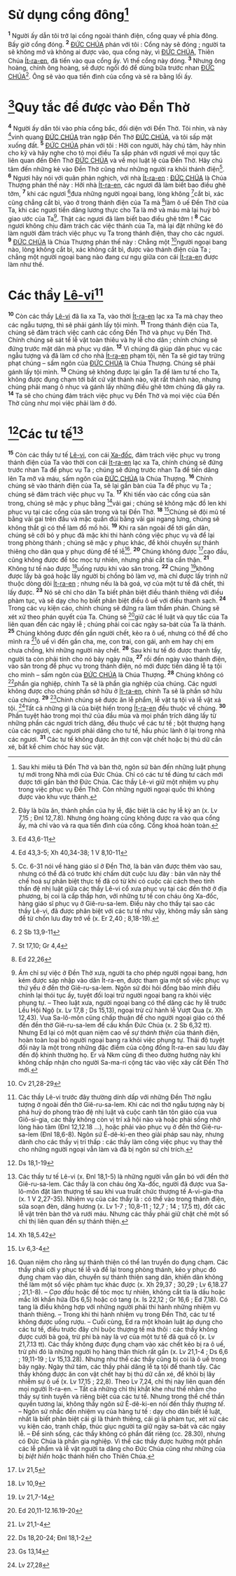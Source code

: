 # Sử dụng cổng đông[^1-6552d837-9bf5-4a9f-aa72-5becc7f85eca]
<sup><b>1</b></sup> Người ấy dẫn tôi trở lại cổng ngoài thánh điện, cổng quay về phía đông. Bấy giờ cổng đóng. <sup><b>2</b></sup> [ĐỨC CHÚA]() phán với tôi : Cổng này sẽ đóng ; người ta sẽ không mở và không ai được vào, qua cổng này, vì [ĐỨC CHÚA](), Thiên Chúa [Ít-ra-en](), đã tiến vào qua cổng ấy. Vì thế cổng này đóng. <sup><b>3</b></sup> Nhưng ông hoàng, chính ông hoàng, sẽ được ngồi đó để dùng bữa trước nhan [ĐỨC CHÚA]()[^2-6552d837-9bf5-4a9f-aa72-5becc7f85eca]. Ông sẽ vào qua tiền đình của cổng và sẽ ra bằng lối ấy.

# [^1@-6552d837-9bf5-4a9f-aa72-5becc7f85eca]Quy tắc để được vào Đền Thờ
<sup><b>4</b></sup> Người ấy dẫn tôi vào phía cổng bắc, đối diện với Đền Thờ. Tôi nhìn, và này [^2@-6552d837-9bf5-4a9f-aa72-5becc7f85eca]vinh quang [ĐỨC CHÚA]() tràn ngập Đền Thờ [ĐỨC CHÚA](), và tôi sấp mặt xuống đất. <sup><b>5</b></sup> [ĐỨC CHÚA]() phán với tôi : Hỡi con người, hãy chú tâm, hãy nhìn cho kỹ và hãy nghe cho tỏ mọi điều Ta sắp phán với ngươi về mọi quy tắc liên quan đến Đền Thờ [ĐỨC CHÚA]() và về mọi luật lệ của Đền Thờ. Hãy chú tâm đến những kẻ vào Đền Thờ cũng như những người ra khỏi thánh điện[^3-6552d837-9bf5-4a9f-aa72-5becc7f85eca]. <sup><b>6</b></sup> Ngươi hãy nói với quân phản nghịch, với nhà [Ít-ra-en]() : [ĐỨC CHÚA]() là Chúa Thượng phán thế này : Hỡi nhà [Ít-ra-en](), các ngươi đã làm biết bao điều ghê tởm, <sup><b>7</b></sup> khi các ngươi [^3@-6552d837-9bf5-4a9f-aa72-5becc7f85eca]đưa những người ngoại bang, lòng không [^4@-6552d837-9bf5-4a9f-aa72-5becc7f85eca]cắt bì, xác cũng chẳng cắt bì, vào ở trong thánh điện của Ta mà [^5@-6552d837-9bf5-4a9f-aa72-5becc7f85eca]làm ô uế Đền Thờ của Ta, khi các ngươi tiến dâng lương thực cho Ta là mỡ và máu mà lại huỷ bỏ giao ước của Ta[^4-6552d837-9bf5-4a9f-aa72-5becc7f85eca]. Thật các ngươi đã làm biết bao điều ghê tởm ! <sup><b>8</b></sup> Các ngươi không chịu đảm trách các việc thánh của Ta, mà lại đặt những kẻ đó làm người đảm trách việc phục vụ Ta trong thánh điện, thay cho các ngươi. <sup><b>9</b></sup> [ĐỨC CHÚA]() là Chúa Thượng phán thế này : Chẳng một [^6@-6552d837-9bf5-4a9f-aa72-5becc7f85eca]người ngoại bang nào, lòng không cắt bì, xác không cắt bì, được vào thánh điện của Ta ; chẳng một người ngoại bang nào đang cư ngụ giữa con cái [Ít-ra-en]() được làm như thế.

# Các thầy [Lê-vi]()[^5-6552d837-9bf5-4a9f-aa72-5becc7f85eca]
<sup><b>10</b></sup> Còn các thầy [Lê-vi]() đã lìa xa Ta, vào thời [Ít-ra-en]() lạc xa Ta mà chạy theo các ngẫu tượng, thì sẽ phải gánh lấy tội mình. <sup><b>11</b></sup> Trong thánh điện của Ta, chúng sẽ đảm trách việc canh các cổng Đền Thờ và phục vụ Đền Thờ. Chính chúng sẽ sát tế lễ vật toàn thiêu và hy lễ cho dân ; chính chúng sẽ đứng trước mặt dân mà phục vụ dân. <sup><b>12</b></sup> Vì chúng đã giúp dân phục vụ các ngẫu tượng và đã làm cớ cho nhà [Ít-ra-en]() phạm tội, nên Ta sẽ giơ tay trừng phạt chúng – sấm ngôn của [ĐỨC CHÚA]() là Chúa Thượng. Chúng sẽ phải gánh lấy tội mình. <sup><b>13</b></sup> Chúng sẽ không được lại gần Ta để làm tư tế cho Ta, không được đụng chạm tới bất cứ vật thánh nào, vật rất thánh nào, nhưng chúng phải mang ô nhục và gánh lấy những điều ghê tởm chúng đã gây ra. <sup><b>14</b></sup> Ta sẽ cho chúng đảm trách việc phục vụ Đền Thờ và mọi việc của Đền Thờ cũng như mọi việc phải làm ở đó.

# [^7@-6552d837-9bf5-4a9f-aa72-5becc7f85eca]Các tư tế[^6-6552d837-9bf5-4a9f-aa72-5becc7f85eca]
<sup><b>15</b></sup> Còn các thầy tư tế [Lê-vi](), con cái [Xa-đốc](), đảm trách việc phục vụ trong thánh điện của Ta vào thời con cái [Ít-ra-en]() lạc xa Ta, chính chúng sẽ đứng trước nhan Ta để phục vụ Ta ; chúng sẽ đứng trước nhan Ta để tiến dâng lên Ta mỡ và máu, sấm ngôn của [ĐỨC CHÚA]() là Chúa Thượng. <sup><b>16</b></sup> Chính chúng sẽ vào thánh điện của Ta, sẽ lại gần bàn của Ta để phục vụ Ta ; chúng sẽ đảm trách việc phục vụ Ta. <sup><b>17</b></sup> Khi tiến vào các cổng của sân trong, chúng sẽ mặc y phục bằng [^8@-6552d837-9bf5-4a9f-aa72-5becc7f85eca]vải gai ; chúng sẽ không mặc đồ len khi phục vụ tại các cổng của sân trong và tại Đền Thờ. <sup><b>18</b></sup> [^9@-6552d837-9bf5-4a9f-aa72-5becc7f85eca]Chúng sẽ đội mũ tế bằng vải gai trên đầu và mặc quần đùi bằng vải gai ngang lưng, chúng sẽ không thắt gì có thể làm đổ mồ hôi. <sup><b>19</b></sup> Khi ra sân ngoài để tới gần dân, chúng sẽ cởi bỏ y phục đã mặc khi thi hành công việc phục vụ và để lại trong phòng thánh ; chúng sẽ mặc y phục khác, để khỏi chuyển sự thánh thiêng cho dân qua y phục dùng để tế lễ[^7-6552d837-9bf5-4a9f-aa72-5becc7f85eca]. <sup><b>20</b></sup> Chúng không được [^10@-6552d837-9bf5-4a9f-aa72-5becc7f85eca]cạo đầu, cũng không được để tóc mọc tự nhiên, nhưng phải cắt tỉa cẩn thận. <sup><b>21</b></sup> Không tư tế nào được [^11@-6552d837-9bf5-4a9f-aa72-5becc7f85eca]uống rượu khi vào sân trong. <sup><b>22</b></sup> Chúng [^12@-6552d837-9bf5-4a9f-aa72-5becc7f85eca]không được lấy bà goá hoặc lấy người bị chồng bỏ làm vợ, mà chỉ được lấy trinh nữ thuộc dòng dõi [Ít-ra-en]() ; nhưng nếu là bà goá, vợ của một tư tế đã chết, thì lấy được. <sup><b>23</b></sup> Nó sẽ chỉ cho dân Ta biết phân biệt điều thánh thiêng với điều phàm tục, và sẽ dạy cho họ biết phân biệt điều ô uế với điều thanh sạch. <sup><b>24</b></sup> Trong các vụ kiện cáo, chính chúng sẽ đứng ra làm thẩm phán. Chúng sẽ xét xử theo phán quyết của Ta. Chúng sẽ [^13@-6552d837-9bf5-4a9f-aa72-5becc7f85eca]giữ các lề luật và quy tắc của Ta liên quan đến các ngày lễ ; chúng phải coi các ngày sa-bát của Ta là thánh. <sup><b>25</b></sup> Chúng không được đến gần người chết, kẻo ra ô uế, nhưng có thể để cho mình ra [^14@-6552d837-9bf5-4a9f-aa72-5becc7f85eca]ô uế vì đến gần cha, mẹ, con trai, con gái, anh em hay chị em chưa chồng, khi những người này chết. <sup><b>26</b></sup> Sau khi tư tế đó được thanh tẩy, người ta còn phải tính cho nó bảy ngày nữa, <sup><b>27</b></sup> rồi đến ngày vào thánh điện, vào sân trong để phục vụ trong thánh điện, nó mới được tiến dâng lễ tạ tội cho mình – sấm ngôn của [ĐỨC CHÚA]() là Chúa Thượng. <sup><b>28</b></sup> Chúng không có [^15@-6552d837-9bf5-4a9f-aa72-5becc7f85eca]phần gia nghiệp, chính Ta sẽ là phần gia nghiệp của chúng. Các ngươi không được cho chúng phần sở hữu ở [Ít-ra-en](), chính Ta sẽ là phần sở hữu của chúng. <sup><b>29</b></sup> [^16@-6552d837-9bf5-4a9f-aa72-5becc7f85eca]Chính chúng sẽ được ăn lễ phẩm, lễ vật tạ tội và lễ vật xá tội. [^17@-6552d837-9bf5-4a9f-aa72-5becc7f85eca]Tất cả những gì là của biệt hiến trong [Ít-ra-en]() đều thuộc về chúng. <sup><b>30</b></sup> Phần tuyệt hảo trong mọi thứ của đầu mùa và mọi phần trích dâng lấy từ những phần các ngươi trích dâng, đều thuộc về các tư tế ; bột thượng hạng của các ngươi, các ngươi phải dâng cho tư tế, hầu phúc lành ở lại trong nhà các ngươi. <sup><b>31</b></sup> Các tư tế không được ăn thịt con vật chết hoặc bị thú dữ cắn xé, bất kể chim chóc hay súc vật.

[^1-6552d837-9bf5-4a9f-aa72-5becc7f85eca]: Sau khi miêu tả Đền Thờ và bàn thờ, ngôn sứ bàn đến những luật phụng tự mới trong Nhà mới của Đức Chúa. Chỉ có các tư tế đúng tư cách mới được tới gần bàn thờ Đức Chúa. Các thầy Lê-vi giữ một nhiệm vụ phụ trong việc phục vụ Đền Thờ. Còn những người ngoại quốc thì không được vào khu vực thánh.
[^2-6552d837-9bf5-4a9f-aa72-5becc7f85eca]: Đây là bữa ăn, thành phần của hy lễ, đặc biệt là các hy lễ kỳ an (x. Lv 7,15 ; Đnl 12,7.8). Nhưng ông hoàng cũng không được ra vào qua cổng ấy, mà chỉ vào và ra qua tiền đình của cổng. Cổng khoá hoàn toàn.
[^3-6552d837-9bf5-4a9f-aa72-5becc7f85eca]: Cc. 6-31 nói về hàng giáo sĩ ở Đền Thờ, là bản văn được thêm vào sau, nhưng có thể đã có trước khi chấm dứt cuộc lưu đày : bản văn này thể chế hoá sự phân biệt thực tế đã có từ khi có cuộc cải cách theo tinh thần đệ nhị luật giữa các thầy Lê-vi cổ xưa phục vụ tại các đền thờ ở địa phương, bị coi là cấp thấp hơn, với những tư tế con cháu ông Xa-đốc, hàng giáo sĩ phục vụ ở Giê-ru-sa-lem. Điều này cho thấy tại sao các thầy Lê-vi, đã được phân biệt với các tư tế như vậy, không mấy sẵn sàng để từ chốn lưu đày trở về (x. Er 2,40 ; 8,18-19).
[^4-6552d837-9bf5-4a9f-aa72-5becc7f85eca]: Ám chỉ sự việc ở Đền Thờ xưa, người ta cho phép người ngoại bang, hơn kém được sáp nhập vào dân Ít-ra-en, được tham gia một số việc phục vụ thứ yếu ở đền thờ Giê-ru-sa-lem. Ngôn sứ đòi hỏi đồng bào mình điều chỉnh lại thói tục ấy, tuyệt đối loại trừ người ngoại bang ra khỏi việc phụng tự. – Theo luật xưa, người ngoại bang có thể dâng các hy lễ trước Lều Hội Ngộ (x. Lv 17,8 ; Ds 15,13), ngoại trừ cử hành lễ Vượt Qua (x. Xh 12,43). Vua Sa-lô-môn cũng chấp thuận để cho người ngoại giáo có thể đến đền thờ Giê-ru-sa-lem để cầu khẩn Đức Chúa (x. 2 Sb 6,32 tt). Nhưng Ed lại có một quan niệm cao về *sự thánh thiện* của thánh điện, hoàn toàn loại bỏ người ngoại bang ra khỏi việc phụng tự. Thái độ tuyệt đối này là một trong những đặc điểm của cộng đồng Ít-ra-en sau lưu đày đến độ khinh thường họ. Er và Nkm cũng đi theo đường hướng này khi không chấp nhận cho người Sa-ma-ri cộng tác vào việc xây cất Đền Thờ mới.
[^5-6552d837-9bf5-4a9f-aa72-5becc7f85eca]: Các thầy Lê-vi trước đây thường dính dấp với những Đền Thờ ngẫu tượng ở ngoài đền thờ Giê-ru-sa-lem. Khi các nơi thờ ngẫu tượng này bị phá huỷ do phong trào đệ nhị luật và cuộc canh tân tôn giáo của vua Giô-si-gia, các thầy không còn vị trí xã hội nào và hoặc phải sống nhờ lòng hảo tâm (Đnl 12,12.18 ...), hoặc phải vào phục vụ ở đền thờ Giê-ru-sa-lem (Đnl 18,6-8). Ngôn sứ Ê-dê-ki-en theo giải pháp sau này, nhưng dành cho các thầy vị trí thấp : các thầy làm công việc phục vụ thay thế cho những người ngoại vẫn làm và đã bị ngôn sứ chỉ trích.
[^6-6552d837-9bf5-4a9f-aa72-5becc7f85eca]: Các thầy tư tế Lê-vi (x. Đnl 18,1-5) là những người vẫn gắn bó với đền thờ Giê-ru-sa-lem. Các thầy là con cháu ông Xa-đốc, người đã được vua Sa-lô-môn đặt làm thượng tế sau khi vua truất chức thượng tế A-vi-gia-tha (x. 1 V 2,27-35). Nhiệm vụ của các thầy là : có thể vào trong thánh điện, sửa soạn đèn, dâng hương (x. Lv 1-7 ; 10,8-11 ; 12,7 ; 14 ; 17,5 tt), đốt các lễ vật trên bàn thờ và rưới máu. Nhưng các thầy phải giữ chặt chẽ một số chỉ thị liên quan đến sự thánh thiện.
[^7-6552d837-9bf5-4a9f-aa72-5becc7f85eca]: Quan niệm cho rằng sự thánh thiện có thể lan truyền do đụng chạm. Các thầy phải cởi y phục tế lễ và để lại trong phòng thánh, kẻo y phục đó đụng chạm vào dân, chuyển sự thánh thiện sang dân, khiến dân không thể làm một số việc phàm tục khác được (x. Xh 29,37 ; 30,29 ; Lv 6,18.27 ; 21,1-8). – *Cạo đầu* hoặc để tóc mọc tự nhiên, không cắt tỉa là dấu hoặc mắc lời khấn hứa (Ds 6,5) hoặc có tang (x. Is 22,12 ; Gr 16,6 ; Ed 7,18). Có tang là điều không hợp với những người phải thi hành những nhiệm vụ thánh thiêng. – Trong khi thi hành nhiệm vụ trong Đền Thờ, các tư tế không được uống rượu. – Cuối cùng, Ed ra một khoản luật áp dụng cho các tư tế, điều trước đây chỉ buộc thượng tế mà thôi : các thầy không được cưới bà goá, trừ phi bà này là vợ của một tư tế đã quá cố (x. Lv 21,7.13 tt). Các thầy không được đụng chạm vào xác chết kẻo bị ra ô uế, trừ phi đó là những người họ hàng thân thích rất gần (x. Lv 21,1-4 ; Ds 6,6 ; 19,11-19 ; Lv 15,13.28). Nhưng như thế các thầy cũng bị coi là ô uế trong bảy ngày. Ngày thứ tám, các thầy phải dâng lễ tạ tội để thanh tẩy. Các thầy không được ăn con vật chết hay bị thú dữ cắn xé, để khỏi bị lây nhiễm sự ô uế (x. Lv 17,15 ; 22,8). Theo Lv 7,24, chỉ thị này liên quan đến mọi người Ít-ra-en. – Tất cả những chỉ thị khắt khe như thế nhằm cho thấy sự tinh tuyền và riêng biệt của các tư tế. Nhưng trong thể chế thần quyền tương lai, không thấy ngôn sứ Ê-dê-ki-en nói đến thầy *thượng tế*. – Ngôn sứ nhắc đến nhiệm vụ của hàng tư tế : dạy cho dân biết lề luật, nhất là biết phân biệt cái gì là thánh thiêng, cái gì là phàm tục, xét xử các vụ kiện cáo, tranh chấp, thúc giục người ta giữ ngày sa-bát và các ngày lễ. – Để sinh sống, các thầy không có phần đất riêng (cc. 28.30), nhưng có Đức Chúa là phần gia nghiệp. Vì thế các thầy được hưởng một phần các lễ phẩm và lễ vật người ta dâng cho Đức Chúa cũng như những của bị *biệt hiến* hoặc thánh hiến cho Thiên Chúa.
[^1@-6552d837-9bf5-4a9f-aa72-5becc7f85eca]: Ed 43,6-11
[^2@-6552d837-9bf5-4a9f-aa72-5becc7f85eca]: Ed 43,3-5; Xh 40,34-38; 1 V 8,10-11
[^3@-6552d837-9bf5-4a9f-aa72-5becc7f85eca]: 2 Sb 13,9-11
[^4@-6552d837-9bf5-4a9f-aa72-5becc7f85eca]: St 17,10; Gr 4,4
[^5@-6552d837-9bf5-4a9f-aa72-5becc7f85eca]: Ed 22,26
[^6@-6552d837-9bf5-4a9f-aa72-5becc7f85eca]: Cv 21,28-29
[^7@-6552d837-9bf5-4a9f-aa72-5becc7f85eca]: Ds 18,1-19
[^8@-6552d837-9bf5-4a9f-aa72-5becc7f85eca]: Xh 18,5.42
[^9@-6552d837-9bf5-4a9f-aa72-5becc7f85eca]: Lv 6,3-4
[^10@-6552d837-9bf5-4a9f-aa72-5becc7f85eca]: Lv 21,5
[^11@-6552d837-9bf5-4a9f-aa72-5becc7f85eca]: Lv 10,9
[^12@-6552d837-9bf5-4a9f-aa72-5becc7f85eca]: Lv 21,7-14
[^13@-6552d837-9bf5-4a9f-aa72-5becc7f85eca]: Ed 20,11-12.16.19-20
[^14@-6552d837-9bf5-4a9f-aa72-5becc7f85eca]: Lv 21,1-4
[^15@-6552d837-9bf5-4a9f-aa72-5becc7f85eca]: Ds 18,20-24; Đnl 18,1-2
[^16@-6552d837-9bf5-4a9f-aa72-5becc7f85eca]: Gs 13,14
[^17@-6552d837-9bf5-4a9f-aa72-5becc7f85eca]: Lv 27,28